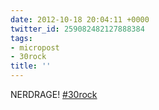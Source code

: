 ```yaml
---
date: 2012-10-18 20:04:11 +0000
twitter_id: 259082482127888384
tags:
- micropost
- 30rock
title: ''
---
```


NERDRAGE! [#30rock](https://twitter.com/hashtag/30rock)
